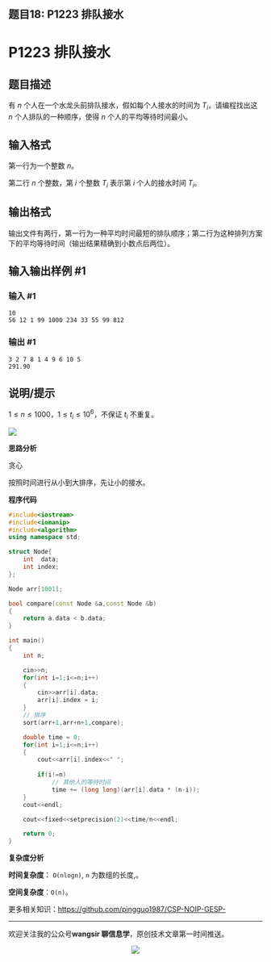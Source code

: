 ﻿## 题目18: P1223 排队接水

# P1223 排队接水

## 题目描述

有 $n$ 个人在一个水龙头前排队接水，假如每个人接水的时间为 $T_i$，请编程找出这 $n$ 个人排队的一种顺序，使得 $n$ 个人的平均等待时间最小。

## 输入格式

第一行为一个整数 $n$。

第二行 $n$ 个整数，第 $i$ 个整数 $T_i$ 表示第 $i$ 个人的接水时间 $T_i$。

## 输出格式

输出文件有两行，第一行为一种平均时间最短的排队顺序；第二行为这种排列方案下的平均等待时间（输出结果精确到小数点后两位）。

## 输入输出样例 #1

### 输入 #1

```
10 
56 12 1 99 1000 234 33 55 99 812
```

### 输出 #1

```
3 2 7 8 1 4 9 6 10 5
291.90
```

## 说明/提示

$1\le n \leq 1000$，$1\le t_i \leq 10^6$，不保证 $t_i$ 不重复。

<img src ="https://cdn.jsdelivr.net/gh/pingguo1987/CSP-NOIP-GESP-/image/pic/贪心/贪心_题目18：P1223 排队接水/image-20250506114636231.png" />

**思路分析**

贪心

按照时间进行从小到大排序，先让小的接水。

**程序代码**

```c++
#include<iostream>
#include<iomanip>
#include<algorithm>
using namespace std;

struct Node{
    int  data;
    int index;
};

Node arr[1001];

bool compare(const Node &a,const Node &b)
{
    return a.data < b.data;
}

int main()
{
    int n;

    cin>>n;
    for(int i=1;i<=n;i++)
    {
        cin>>arr[i].data;
        arr[i].index = i;
    }
    // 排序
    sort(arr+1,arr+n+1,compare);

    double time = 0;
    for(int i=1;i<=n;i++)
    {
        cout<<arr[i].index<<" ";
        
        if(i!=n)
            // 其他人的等待时间
            time += (long long)(arr[i].data * (n-i));
    }
    cout<<endl;

    cout<<fixed<<setprecision(2)<<time/n<<endl;

    return 0;
}
```

**复杂度分析**

**时间复杂度**： `O(nlogn)`, `n` 为数组的长度,。

**空间复杂度**：`O(n)`。



更多相关知识：https://github.com/pingguo1987/CSP-NOIP-GESP-

---

欢迎关注我的公众号**wangsir 聊信息学**，原创技术文章第一时间推送。

<center>
    <img src="https://cdn.jsdelivr.net/gh/pingguo1987/CSP-NOIP-GESP-/image/pic/公众号-扫码版.png">
</center>
